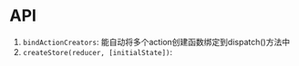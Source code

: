 # API

1. `bindActionCreators`: 能自动将多个action创建函数绑定到dispatch()方法中
2. `createStore(reducer, [initialState])`: 